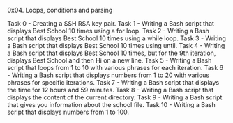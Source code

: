 0x04. Loops, conditions and parsing

Task 0 - Creating a SSH RSA key pair.
Task 1 - Writing a Bash script that displays Best School 10 times using a for loop.
Task 2 - Writing a Bash script that displays Best School 10 times using a while loop.
Task 3 - Writing a Bash script that displays Best School 10 times using until.
Task 4 - Writing a Bash script that displays Best School 10 times, but for the 9th iteration, displays Best School and then Hi on a new line.
Task 5 - Writing a Bash script that loops from 1 to 10 with various phrases for each iteration.
Task 6 - Writing a Bash script that displays numbers from 1 to 20 with various phrases for specific iterations.
Task 7 - Writing a Bash script that displays the time for 12 hours and 59 minutes.
Task 8 - Writing a Bash script that displays the content of the current directory.
Task 9 - Writing a Bash script that gives you information about the school file.
Task 10 - Writing a Bash script that displays numbers from 1 to 100.
